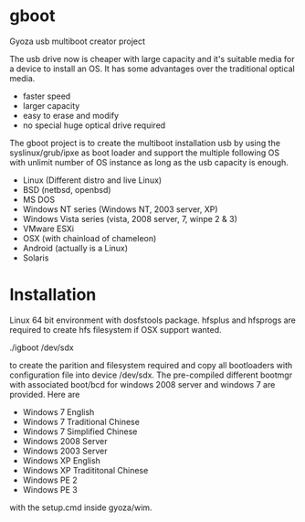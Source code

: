 gboot
=====

Gyoza usb multiboot creator project

The usb drive now is cheaper with large capacity and it's suitable media for a device to install an OS. It has some advantages over the traditional optical media.

- faster speed
- larger capacity
- easy to erase and modify
- no special huge optical drive required

The gboot project is to create the multiboot installation usb by using the syslinux/grub/ipxe as boot loader and support the multiple following OS with unlimit number of OS instance as long as the usb capacity is enough.

- Linux (Different distro and live Linux)
- BSD (netbsd, openbsd)
- MS DOS
- Windows NT series (Windows NT, 2003 server, XP)
- Windows Vista series (vista, 2008 server, 7, winpe 2 & 3)
- VMware ESXi
- OSX (with chainload of chameleon)
- Android (actually is a Linux)
- Solaris

Installation
============
Linux 64 bit environment with dosfstools package. hfsplus and hfsprogs are required to create hfs filesystem if OSX support wanted.

./igboot /dev/sdx

to create the parition and filesystem required and copy all bootloaders with configuration file into device /dev/sdx. The pre-compiled different bootmgr with associated boot/bcd for windows 2008 server and windows 7 are provided. Here are

- Windows 7 English
- Windows 7 Traditional Chinese
- Windows 7 Simplified Chinese
- Windows 2008 Server
- Windows 2003 Server
- Windows XP English
- Windows XP Tradititonal Chinese
- Windows PE 2
- Windows PE 3

with the setup.cmd inside gyoza/wim.
